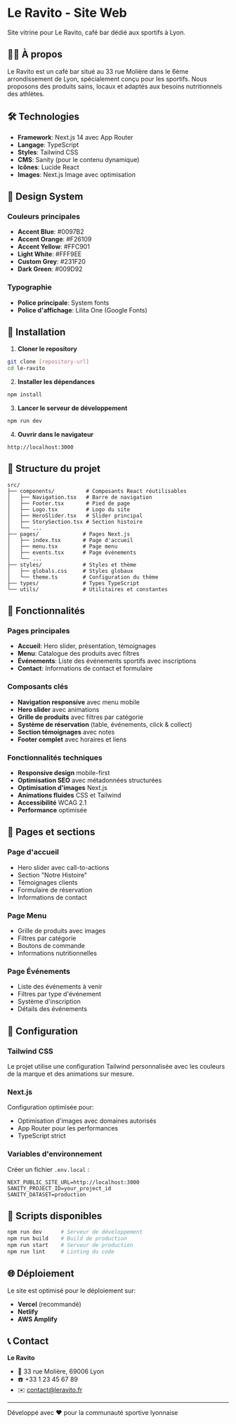 # Le Ravito - Site Web

Site vitrine pour Le Ravito, café bar dédié aux sportifs à Lyon.

## 🏃‍♂️ À propos

Le Ravito est un café bar situé au 33 rue Molière dans le 6ème arrondissement de Lyon, spécialement conçu pour les sportifs. Nous proposons des produits sains, locaux et adaptés aux besoins nutritionnels des athlètes.

## 🛠️ Technologies

- **Framework**: Next.js 14 avec App Router
- **Langage**: TypeScript
- **Styles**: Tailwind CSS
- **CMS**: Sanity (pour le contenu dynamique)
- **Icônes**: Lucide React
- **Images**: Next.js Image avec optimisation

## 🎨 Design System

### Couleurs principales
- **Accent Blue**: #0097B2
- **Accent Orange**: #F26109  
- **Accent Yellow**: #FFC901
- **Light White**: #FFF9EE
- **Custom Grey**: #231F20
- **Dark Green**: #009D92

### Typographie
- **Police principale**: System fonts
- **Police d'affichage**: Lilita One (Google Fonts)

## 🚀 Installation

1. **Cloner le repository**
```bash
git clone [repository-url]
cd le-ravito
```

2. **Installer les dépendances**
```bash
npm install
```

3. **Lancer le serveur de développement**
```bash
npm run dev
```

4. **Ouvrir dans le navigateur**
```
http://localhost:3000
```

## 📁 Structure du projet

```
src/
├── components/          # Composants React réutilisables
│   ├── Navigation.tsx   # Barre de navigation
│   ├── Footer.tsx       # Pied de page
│   ├── Logo.tsx         # Logo du site
│   ├── HeroSlider.tsx   # Slider principal
│   ├── StorySection.tsx # Section histoire
│   └── ...
├── pages/              # Pages Next.js
│   ├── index.tsx       # Page d'accueil
│   ├── menu.tsx        # Page menu
│   ├── events.tsx      # Page événements
│   └── ...
├── styles/             # Styles et thème
│   ├── globals.css     # Styles globaux
│   └── theme.ts        # Configuration du thème
├── types/              # Types TypeScript
└── utils/              # Utilitaires et constantes
```

## 📱 Fonctionnalités

### Pages principales
- **Accueil**: Hero slider, présentation, témoignages
- **Menu**: Catalogue des produits avec filtres
- **Événements**: Liste des événements sportifs avec inscriptions
- **Contact**: Informations de contact et formulaire

### Composants clés
- **Navigation responsive** avec menu mobile
- **Hero slider** avec animations
- **Grille de produits** avec filtres par catégorie
- **Système de réservation** (table, événements, click & collect)
- **Section témoignages** avec notes
- **Footer complet** avec horaires et liens

### Fonctionnalités techniques
- **Responsive design** mobile-first
- **Optimisation SEO** avec métadonnées structurées
- **Optimisation d'images** Next.js
- **Animations fluides** CSS et Tailwind
- **Accessibilité** WCAG 2.1
- **Performance** optimisée

## 🎯 Pages et sections

### Page d'accueil
- Hero slider avec call-to-actions
- Section "Notre Histoire" 
- Témoignages clients
- Formulaire de réservation
- Informations de contact

### Page Menu
- Grille de produits avec images
- Filtres par catégorie
- Boutons de commande
- Informations nutritionnelles

### Page Événements  
- Liste des événements à venir
- Filtres par type d'événement
- Système d'inscription
- Détails des événements

## 🔧 Configuration

### Tailwind CSS
Le projet utilise une configuration Tailwind personnalisée avec les couleurs de la marque et des animations sur mesure.

### Next.js
Configuration optimisée pour:
- Optimisation d'images avec domaines autorisés
- App Router pour les performances
- TypeScript strict

### Variables d'environnement
Créer un fichier `.env.local` :
```env
NEXT_PUBLIC_SITE_URL=http://localhost:3000
SANITY_PROJECT_ID=your_project_id
SANITY_DATASET=production
```

## 📝 Scripts disponibles

```bash
npm run dev      # Serveur de développement
npm run build    # Build de production
npm run start    # Serveur de production
npm run lint     # Linting du code
```

## 🌐 Déploiement

Le site est optimisé pour le déploiement sur:
- **Vercel** (recommandé)
- **Netlify**
- **AWS Amplify**

## 📞 Contact

**Le Ravito**
- 📍 33 rue Molière, 69006 Lyon
- ☎️ +33 1 23 45 67 89
- ✉️ contact@leravito.fr

---

Développé avec ❤️ pour la communauté sportive lyonnaise
